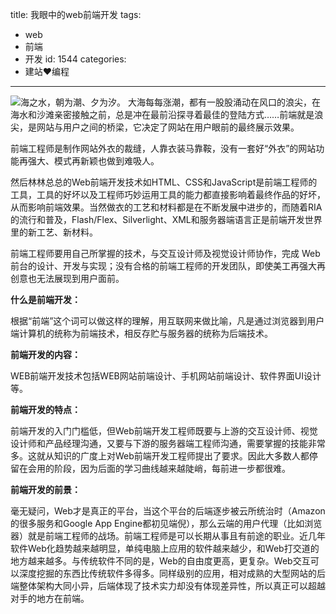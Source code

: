 title: 我眼中的web前端开发
tags:
  - web
  - 前端
  - 开发
id: 1544
categories:
  - 建站❤编程
---

[![](http://a.kainy.cn/201010/web%E5%89%8D%E7%AB%AF%E5%BC%80%E5%8F%91%20%E5%89%8D%E7%AB%AF%E5%B7%A5%E7%A8%8B%E5%B8%88.jpg)](http://a.kainy.cn/201010/web%E5%89%8D%E7%AB%AF%E5%BC%80%E5%8F%91%20%E5%89%8D%E7%AB%AF%E5%B7%A5%E7%A8%8B%E5%B8%88.jpg)海之水，朝为潮、夕为汐。 大海每每涨潮，都有一股股涌动在风口的浪尖，在海水和沙滩亲密接触之前，总是冲在最前沿探寻着最佳的登陆方式……前端就是浪尖，是网站与用户之间的桥梁，它决定了网站在用户眼前的最终展示效果。

前端工程师是制作网站外衣的裁缝，人靠衣装马靠鞍，没有一套好“外衣”的网站功能再强大、模式再新颖也做到难吸人。

然后林林总总的Web前端开发技术如HTML、CSS和JavaScript是前端工程师的工具，工具的好坏以及工程师巧妙运用工具的能力都直接影响着最终作品的好坏，从而影响前端效果。当然做衣的工艺和材料都是在不断发展中进步的，而随着RIA的流行和普及，Flash/Flex、Silverlight、XML和服务器端语言正是前端开发世界里的新工艺、新材料。<!--more-->

前端工程师要用自己所掌握的技术，与交互设计师及视觉设计师协作，完成 Web前台的设计、开发与实现；没有合格的前端工程师的开发团队，即使美工再强大再创意也无法展现到用户面前。

**什么是前端开发：**

根据“前端”这个词可以做这样的理解，用互联网来做比喻，凡是通过浏览器到用户端计算机的统称为前端技术，相反存贮与服务器的统称为后端技术。

**前端开发的内容：**

WEB前端开发技术包括WEB网站前端设计、手机网站前端设计、软件界面UI设计等。

**前端开发的特点：**

前端开发的入门门槛低，但Web前端开发工程师既要与上游的交互设计师、视觉设计师和产品经理沟通，又要与下游的服务器端工程师沟通，需要掌握的技能非常多。这就从知识的广度上对Web前端开发工程师提出了要求。因此大多数人都停留在会用的阶段，因为后面的学习曲线越来越陡峭，每前进一步都很难。

**前端开发的前景：**

毫无疑问，Web才是真正的平台，当这个平台的后端逐步被云所统治时（Amazon的很多服务和Google App Engine都初见端倪），那么云端的用户代理（比如浏览器）就是前端工程师的战场。前端工程师是可以长期从事且有前途的职业。近几年软件Web化趋势越来越明显，单纯电脑上应用的软件越来越少，和Web打交道的地方越来越多。与传统软件不同的是，Web的自由度更高，更复杂。Web交互可以深度挖掘的东西比传统软件多得多。同样级别的应用，相对成熟的大型网站的后端整体架构大同小异，后端体现了技术实力却没有体现差异性，所以真正可以超越对手的地方在前端。